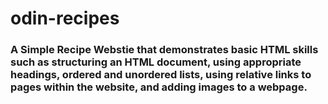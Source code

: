 # odin-recipes

### A Simple Recipe Webstie that demonstrates basic HTML skills such as structuring an HTML document, using appropriate headings, ordered and unordered lists, using relative links to pages within the website, and adding images to a webpage. 